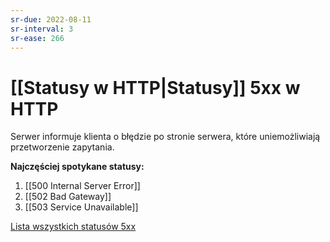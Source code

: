 ```yaml
---
sr-due: 2022-08-11
sr-interval: 3
sr-ease: 266
---
```


# [[Statusy w HTTP|Statusy]] 5xx w HTTP
Serwer informuje klienta o błędzie po stronie serwera, które uniemożliwiają przetworzenie zapytania.

**Najczęściej spotykane statusy:**
1. [[500 Internal Server Error]] 
2. [[502 Bad Gateway]] 
3. [[503 Service Unavailable]] 

[Lista wszystkich statusów 5xx](https://en.wikipedia.org/wiki/List_of_HTTP_status_codes#:~:text=smoothly.%5B28%5D-,4xx%20client%20errors,-404%20error%20on)